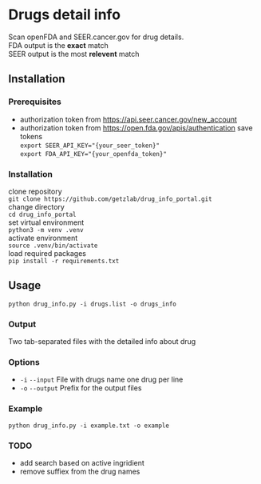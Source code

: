 # Drugs detail info
Scan openFDA and SEER.cancer.gov for drug details.  
FDA output is  the __exact__ match  
SEER output is the most __relevent__ match

## Installation 
### Prerequisites
+ authorization token from https://api.seer.cancer.gov/new_account
+ authorization token from https://open.fda.gov/apis/authentication
save tokens   
`export SEER_API_KEY="{your_seer_token}"`  
`export FDA_API_KEY="{your_openfda_token}"`

### Installation
clone repository   
`git clone https://github.com/getzlab/drug_info_portal.git`  
change directory  
`cd drug_info_portal`  
set virtual environment  
`python3 -m venv .venv`  
activate environment  
`source .venv/bin/activate`  
load required packages   
`pip install -r requirements.txt`

## Usage
`python drug_info.py -i drugs.list -o drugs_info`
### Output
Two tab-separated files with the detailed info about drug 
### Options
+ `-i` `--input` File with drugs name one drug per line
+ `-o` `--output` Prefix for the output files
### Example
`python drug_info.py -i example.txt -o example`

### TODO
+ add search based on active ingridient
+ remove suffiex from the drug names
